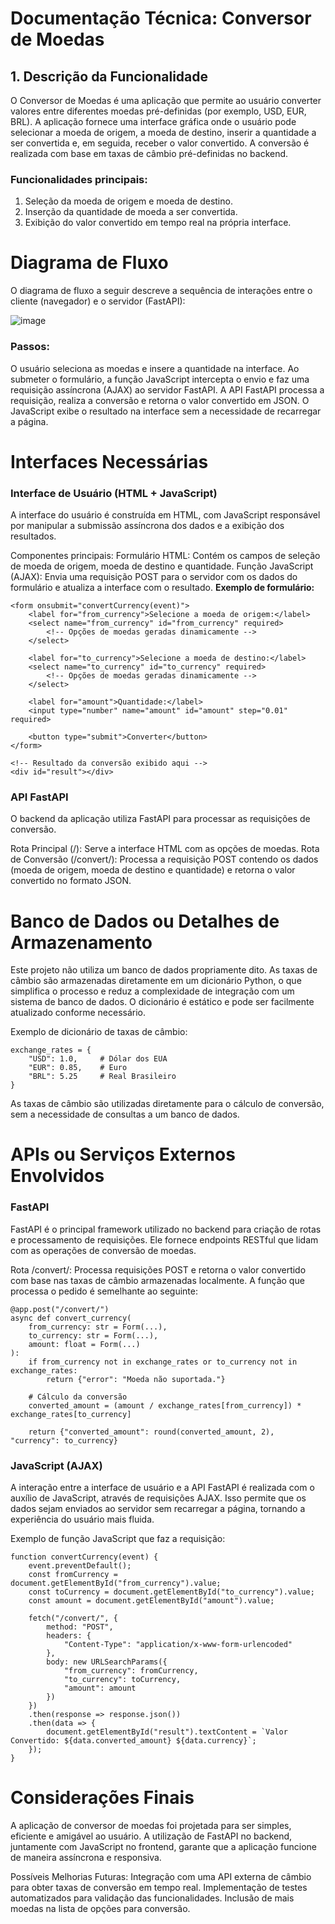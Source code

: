 # Documentação Técnica: Conversor de Moedas
## 1. Descrição da Funcionalidade

O Conversor de Moedas é uma aplicação que permite ao usuário converter valores entre diferentes moedas pré-definidas (por exemplo, USD, EUR, BRL). A aplicação fornece uma interface gráfica onde o usuário pode selecionar a moeda de origem, a moeda de destino, inserir a quantidade a ser convertida e, em seguida, receber o valor convertido. A conversão é realizada com base em taxas de câmbio pré-definidas no backend.

### Funcionalidades principais:
1. Seleção da moeda de origem e moeda de destino.
2. Inserção da quantidade de moeda a ser convertida.
3. Exibição do valor convertido em tempo real na própria interface.

# Diagrama de Fluxo
O diagrama de fluxo a seguir descreve a sequência de interações entre o cliente (navegador) e o servidor (FastAPI):

![image](https://github.com/user-attachments/assets/838bd510-f2d8-476e-a25f-97a2612e55c5)


### Passos:
O usuário seleciona as moedas e insere a quantidade na interface.
Ao submeter o formulário, a função JavaScript intercepta o envio e faz uma requisição assíncrona (AJAX) ao servidor FastAPI.
A API FastAPI processa a requisição, realiza a conversão e retorna o valor convertido em JSON.
O JavaScript exibe o resultado na interface sem a necessidade de recarregar a página.

# Interfaces Necessárias
### Interface de Usuário (HTML + JavaScript)
A interface do usuário é construída em HTML, com JavaScript responsável por manipular a submissão assíncrona dos dados e a exibição dos resultados.

Componentes principais:
Formulário HTML: Contém os campos de seleção de moeda de origem, moeda de destino e quantidade.
Função JavaScript (AJAX): Envia uma requisição POST para o servidor com os dados do formulário e atualiza a interface com o resultado.
**Exemplo de formulário:**

~~~~shell
<form onsubmit="convertCurrency(event)">
    <label for="from_currency">Selecione a moeda de origem:</label>
    <select name="from_currency" id="from_currency" required>
        <!-- Opções de moedas geradas dinamicamente -->
    </select>

    <label for="to_currency">Selecione a moeda de destino:</label>
    <select name="to_currency" id="to_currency" required>
        <!-- Opções de moedas geradas dinamicamente -->
    </select>

    <label for="amount">Quantidade:</label>
    <input type="number" name="amount" id="amount" step="0.01" required>

    <button type="submit">Converter</button>
</form>

<!-- Resultado da conversão exibido aqui -->
<div id="result"></div>
~~~~


### API FastAPI
O backend da aplicação utiliza FastAPI para processar as requisições de conversão.

Rota Principal (/): Serve a interface HTML com as opções de moedas.
Rota de Conversão (/convert/): Processa a requisição POST contendo os dados (moeda de origem, moeda de destino e quantidade) e retorna o valor convertido no formato JSON.


# Banco de Dados ou Detalhes de Armazenamento
Este projeto não utiliza um banco de dados propriamente dito. As taxas de câmbio são armazenadas diretamente em um dicionário Python, o que simplifica o processo e reduz a complexidade de integração com um sistema de banco de dados. O dicionário é estático e pode ser facilmente atualizado conforme necessário.

Exemplo de dicionário de taxas de câmbio:

~~~~shell
exchange_rates = {
    "USD": 1.0,     # Dólar dos EUA
    "EUR": 0.85,    # Euro
    "BRL": 5.25     # Real Brasileiro
}

~~~~

As taxas de câmbio são utilizadas diretamente para o cálculo de conversão, sem a necessidade de consultas a um banco de dados.


# APIs ou Serviços Externos Envolvidos
### FastAPI
FastAPI é o principal framework utilizado no backend para criação de rotas e processamento de requisições. Ele fornece endpoints RESTful que lidam com as operações de conversão de moedas.

Rota /convert/: Processa requisições POST e retorna o valor convertido com base nas taxas de câmbio armazenadas localmente. A função que processa o pedido é semelhante ao seguinte:

~~~~shell
@app.post("/convert/")
async def convert_currency(
    from_currency: str = Form(...),
    to_currency: str = Form(...),
    amount: float = Form(...)
):
    if from_currency not in exchange_rates or to_currency not in exchange_rates:
        return {"error": "Moeda não suportada."}

    # Cálculo da conversão
    converted_amount = (amount / exchange_rates[from_currency]) * exchange_rates[to_currency]
    
    return {"converted_amount": round(converted_amount, 2), "currency": to_currency}
~~~~

### JavaScript (AJAX)
A interação entre a interface de usuário e a API FastAPI é realizada com o auxílio de JavaScript, através de requisições AJAX. Isso permite que os dados sejam enviados ao servidor sem recarregar a página, tornando a experiência do usuário mais fluida.

Exemplo de função JavaScript que faz a requisição:


~~~~shell
function convertCurrency(event) {
    event.preventDefault();
    const fromCurrency = document.getElementById("from_currency").value;
    const toCurrency = document.getElementById("to_currency").value;
    const amount = document.getElementById("amount").value;

    fetch("/convert/", {
        method: "POST",
        headers: {
            "Content-Type": "application/x-www-form-urlencoded"
        },
        body: new URLSearchParams({
            "from_currency": fromCurrency,
            "to_currency": toCurrency,
            "amount": amount
        })
    })
    .then(response => response.json())
    .then(data => {
        document.getElementById("result").textContent = `Valor Convertido: ${data.converted_amount} ${data.currency}`;
    });
}
~~~~



# Considerações Finais
A aplicação de conversor de moedas foi projetada para ser simples, eficiente e amigável ao usuário. A utilização de FastAPI no backend, juntamente com JavaScript no frontend, garante que a aplicação funcione de maneira assíncrona e responsiva.

Possíveis Melhorias Futuras:
Integração com uma API externa de câmbio para obter taxas de conversão em tempo real.
Implementação de testes automatizados para validação das funcionalidades.
Inclusão de mais moedas na lista de opções para conversão.
